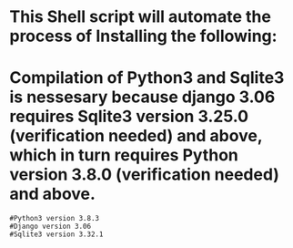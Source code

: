 # This Shell script will automate the process of Installing the following: 
# Compilation of Python3 and Sqlite3 is nessesary because django 3.06 requires Sqlite3 version 3.25.0 (verification needed) and above, which in turn requires Python version 3.8.0 (verification needed) and above. 
	#Python3 version 3.8.3
	#Django version 3.06 
	#Sqlite3 version 3.32.1 


